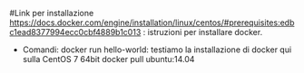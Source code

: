 #Link per installazione
https://docs.docker.com/engine/installation/linux/centos/#prerequisites:edbc1ead8377994ecc0cbf4889b1c013 : istruzioni per installare docker.

* Comandi:
docker run hello-world: testiamo la installazione di docker qui sulla CentOS 7 64bit
docker pull ubuntu:14.04
